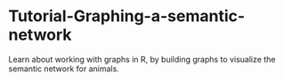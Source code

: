 # Tutorial-Graphing-a-semantic-network
Learn about working with graphs in R, by building graphs to visualize the semantic network for animals.
